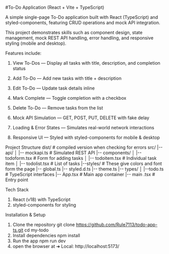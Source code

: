 #To-Do Application (React + Vite + TypeScript)

A simple single-page To-Do application built with React (TypeScript) and styled-components, featuring CRUD operations and mock API integration.

This project demonstrates skills such as component design, state management, mock REST API handling, error handling, and responsive styling (mobile and desktop).

Features include:

1. View To-Dos — Display all tasks with title, description, and completion status

2. Add To-Do — Add new tasks with title + description

3. Edit To-Do — Update task details inline

4. Mark Complete — Toggle completion with a checkbox

5. Delete To-Do — Remove tasks from the list

6. Mock API Simulation — GET, POST, PUT, DELETE with fake delay

7. Loading & Error States — Simulates real-world network interactions

8. Responsive UI — Styled with styled-components for mobile & desktop

Project Structure
dist/                        # compiled version when checking for errors
src/
 |-- api/
 │    |-- mockapi.ts        # Simulated REST API
 |-- components/
 │    |-- todoform.tsx      # Form for adding tasks
 │    |-- todoitem.tsx      # Individual task item
 │    |-- todolist.tsx      # List of tasks
 |--styles/                 # These give colors and font form the page
      |-- global.ts
      |-- styled.d.ts
      |-- theme.ts
 |-- types/
 │    |--todo.ts            # TypeScript interfaces
 |-- App.tsx                # Main app container
 |-- main .tsx              # Entry point

Tech Stack
1. React (v18) with TypeScript
2. styled-components for styling

Installation & Setup

1. Clone the repository
   git clone https://github.com/Rule7113/todo-app-ts.git
   cd my-todo
2. Install dependencies
   npm install
3. Run the app
   npm run dev
4. open the browser at  ➜  Local:   http://localhost:5173/
